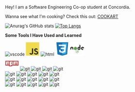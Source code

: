 Hey! I am a Software Engineering Co-op student at Concordia.  

Wanna see what I'm cooking? Check this out: [COOKART](https://cookart.onrender.com)

![Anurag's GitHub stats](https://github-readme-stats.vercel.app/api?username=leonlolleonlol&hide=contribs,stars&hide_rank=true)
[![Top Langs](https://github-readme-stats.vercel.app/api/top-langs/?username=leonlolleonlol&layout=pie&langs_count=20)](https://github.com/anuraghazra/github-readme-stats)


**Some Tools I Have Used and Learned**   
<p align="left">
<img src="https://cdn.jsdelivr.net/gh/devicons/devicon/icons/vscode/vscode-original.svg" alt="vscode" width="45" height="45"/>
<img src="https://raw.githubusercontent.com/devicons/devicon/master/icons/javascript/javascript-original.svg" alt="javascript" width="45" height="45" />
<img src="https://cdn.jsdelivr.net/gh/devicons/devicon/icons/html5/html5-original.svg" alt="html" width="45" height="45"/>
<img src="https://raw.githubusercontent.com/devicons/devicon/master/icons/css3/css3-original.svg" alt="css3" width="45" height="45" />
<img src="https://raw.githubusercontent.com/devicons/devicon/master/icons/nodejs/nodejs-original-wordmark.svg" alt="nodejs" width="45" height="45" /> <br>

<img src="https://raw.githubusercontent.com/devicons/devicon/master/icons/npm/npm-original-wordmark.svg" alt="npm" width="45" height="45" />
<img src="https://cdn.jsdelivr.net/gh/devicons/devicon/icons/git/git-original.svg" alt="git" width="45" height="45"/>
<img src="https://cdn.jsdelivr.net/gh/devicons/devicon/icons/apple/apple-original.svg" alt="git" width="45" height="45"/>
<img src="https://cdn.jsdelivr.net/gh/devicons/devicon/icons/arduino/arduino-original.svg" alt="git" width="45" height="45"/>
<img src="https://cdn.jsdelivr.net/gh/devicons/devicon/icons/chrome/chrome-original.svg" alt="git" width="45" height="45"/> <br>

<img src="https://cdn.jsdelivr.net/gh/devicons/devicon/icons/devicon/devicon-original.svg" alt="git" width="45" height="45"/>
<img src="https://cdn.jsdelivr.net/gh/devicons/devicon/icons/firefox/firefox-original.svg" alt="git" width="45" height="45"/>
<img src="https://cdn.jsdelivr.net/gh/devicons/devicon/icons/github/github-original.svg" alt="git" width="45" height="45"/>
<img src="https://cdn.jsdelivr.net/gh/devicons/devicon/icons/google/google-original.svg" alt="git" width="45" height="45"/>
<img src="https://cdn.jsdelivr.net/gh/devicons/devicon/icons/gradle/gradle-original.svg" alt="git" width="45" height="45"/> <br>

<img src="https://cdn.jsdelivr.net/gh/devicons/devicon/icons/inkscape/inkscape-original.svg" alt="git" width="45" height="45"/>
<img src="https://cdn.jsdelivr.net/gh/devicons/devicon/icons/intellij/intellij-original.svg" alt="git" width="45" height="45"/>
<img src="https://cdn.jsdelivr.net/gh/devicons/devicon/icons/java/java-original.svg" alt="git" width="45" height="45"/>
<img src="https://cdn.jsdelivr.net/gh/devicons/devicon/icons/jetbrains/jetbrains-original.svg" alt="git" width="45" height="45"/>
<img src="https://cdn.jsdelivr.net/gh/devicons/devicon/icons/linkedin/linkedin-original.svg" alt="git" width="45" height="45"/>  <br>

<img src="https://cdn.jsdelivr.net/gh/devicons/devicon/icons/moodle/moodle-original.svg" alt="git" width="45" height="45"/>
<img src="https://cdn.jsdelivr.net/gh/devicons/devicon/icons/processing/processing-original.svg" alt="git" width="45" height="45"/>
<img src="https://cdn.jsdelivr.net/gh/devicons/devicon/icons/postgresql/postgresql-original.svg" alt="git" width="45" height="45"/>
<img src="https://cdn.jsdelivr.net/gh/devicons/devicon/icons/slack/slack-original.svg" alt="git" width="45" height="45"/>
<img src="https://cdn.jsdelivr.net/gh/devicons/devicon/icons/windows8/windows8-original.svg" alt="git" width="45" height="45"/>
</p>
